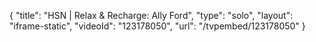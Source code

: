 {
    "title": "HSN | Relax & Recharge: Ally Ford",
    "type": "solo",
    "layout": "iframe-static",
    "videoId": "123178050",
    "url": "\/tvpembed\/123178050"
}